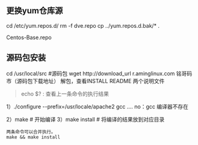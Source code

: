 ## 更换yum仓库源
cd /etc/yum.repos.d/
rm -f dve.repo
cp ../yum.repos.d.bak/* .

Centos-Base.repo
## 源码包安装
cd /usr/local/src #源码包
wget http://download_url
r.aminglinux.com 铭哥码市（源码包下载地址）
解包，查看INSTALL README 两个说明文件
> echo $? : 查看上一条命令的执行结果

1）./configure --prefix=/usr/locale/apache2
    gcc .... no：gcc 编译器不存在

2）make # 开始编译
3）make install # 将编译的结果放到对应目录
```
两条命令可以合并执行。
make && make install
```

